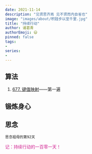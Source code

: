 ```yaml
---
date: 2021-11-14
description: "见贤思齐焉 见不贤而内自省也"
image: "images/about/积跬步以至千里.jpg"
title: "持续行动"
author: 诸葛青
authorEmoji: 😃
pinned: false
tags:
- 
series:
-
---
```



## 算法
1. [677. 键值映射](https://leetcode-cn.com/problems/map-sum-pairs/)——第一遍
## 锻炼身心 

## 思念
``思念祖母的第92天``

<font color=VioletRed>记：持续行动的一百零一天！</font>


